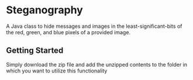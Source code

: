 # Steganography
A Java class to hide messages and images in the least-significant-bits of the red, green, and blue pixels of a provided image.
## Getting Started
Simply download the zip file and add the unzipped contents to the folder in which you want to utilize this functionality
